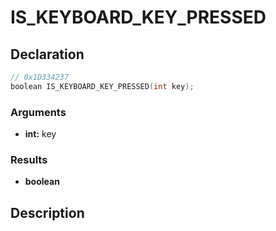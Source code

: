 # IS_KEYBOARD_KEY_PRESSED

## Declaration
```cpp
// 0x1D334237
boolean IS_KEYBOARD_KEY_PRESSED(int key);
```

### Arguments
- **int:** key

### Results
- **boolean**

## Description

